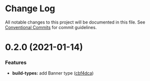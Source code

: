 # Change Log

All notable changes to this project will be documented in this file.
See [Conventional Commits](https://conventionalcommits.org) for commit guidelines.

# 0.2.0 (2021-01-14)


### Features

* **build-types:** add Banner type ([cbf4dca](https://github.com/walrusjs/build/commit/cbf4dcaf918dcd89946930d4d29d251ffd73a240))
